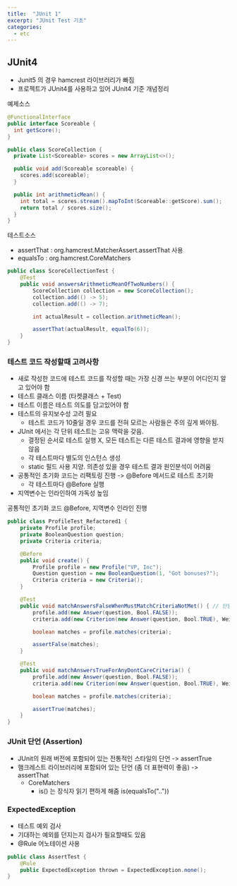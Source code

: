 ```yaml
---
title:  "JUnit 1"
excerpt: "JUnit Test 기초"
categories:
  - etc
---
```

## JUnit4
+ Junit5 의 경우 hamcrest 라이브러리가 빠짐
+ 프로젝트가 JUnit4를 사용하고 있어 JUnit4 기준 개념정리

예제소스
```java
@FunctionalInterface
public interface Scoreable {
  int getScore();
}

public class ScoreCollection {
  private List<Scoreable> scores = new ArrayList<>();

  public void add(Scoreable scoreable) {
    scores.add(scoreable);
  }

  public int arithmeticMean() {
    int total = scores.stream().mapToInt(Scoreable::getScore).sum();
    return total / scores.size();
  }
}
```

테스트소스
+ assertThat : org.hamcrest.MatcherAssert.assertThat 사용
+ equalsTo : org.hamcrest.CoreMatchers 
```java
public class ScoreCollectionTest {
    @Test
    public void answersArithmeticMeanOfTwoNumbers() {
        ScoreCollection collection = new ScoreCollection();
        collection.add(() -> 5);
        collection.add(() -> 7);

        int actualResult = collection.arithmeticMean();

        assertThat(actualResult, equalTo(6));
    }
}
```

### 테스트 코드 작성할때 고려사항
+ 새로 작성한 코드에 테스트 코드를 작성할 때는 가장 신경 쓰는 부분이 어디인지 알고 있어야 함
+ 테스트 클래스 이름 (타켓클래스 + Test)
+ 테스트 이름은 테스트 의도를 담고있어야 함
+ 테스트의 유지보수성 고려 필요
  + 테스트 코드가 10줄일 경우 코드를 전혀 모르는 사람들은 주의 깊게 봐야됨.
+ JUnit 에서는 각 단위 테스트는 고유 맥락을 갖음.
  + 결정된 순서로 테스트 실행 X, 모든 테스트는 다른 테스트 결과에 영향을 받지 않음
  + 각 테스트마다 별도의 인스턴스 생성
  + static 필드 사용 지양. 의존성 있을 경우 테스트 결과 원인분석이 어려움
+ 공통적인 초기화 코드는 리팩토링 진행 -> @Before 메서드로 테스트 초기화
  + 각 테스트마다 @Before 실행
+ 지역변수는 인라인하여 가독성 높임

공통적인 초기화 코드 @Before, 지역변수 인라인 진행
```java
public class ProfileTest_Refactored1 {
    private Profile profile;
    private BooleanQuestion question;
    private Criteria criteria;

    @Before
    public void create() {
        Profile profile = new Profile("VP, Inc");
        Question question = new BooleanQuestion(1, "Got bonuses?");
        Criteria criteria = new Criteria();
    }

    @Test
    public void matchAnswersFalseWhenMustMatchCriteriaNotMet() { // 단일 경로 커버 테스트
        profile.add(new Answer(question, Bool.FALSE));
        criteria.add(new Criterion(new Answer(question, Bool.TRUE), Weight.MustMatch));

        boolean matches = profile.matches(criteria);

        assertFalse(matches);
    }

    @Test
    public void matchAnswersTrueForAnyDontCareCriteria() { 
        profile.add(new Answer(question, Bool.FALSE));
        criteria.add(new Criterion(new Answer(question, Bool.TRUE), Weight.DontCare));

        boolean matches = profile.matches(criteria);

        assertTrue(matches);
    }
}
```

### JUnit 단언 (Assertion)
+ JUnit의 원래 버전에 포함되어 있는 전통적인 스타일의 단언 -> assertTrue
+ 햄크레스트 라이브러리에 포함되어 있는 단언 (좀 더 표현력이 좋음) -> assertThat
  + CoreMatchers
    + is() 는 장식자 읽기 편하게 해줌 is(equalsTo(".."))


### ExpectedException
+ 테스트 예외 검사
+ 기대하는 예외를 던지는지 검사가 필요할때도 있음
+ @Rule 어노테이션 사용
```java
public class AssertTest {
    @Rule
    public ExpectedException thrown = ExpectedException.none();
}
```